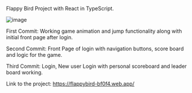 Flappy Bird Project with React in TypeScript.

![image](https://user-images.githubusercontent.com/94879785/147726895-9b08869f-5770-46ce-b56a-4d42cb88dc83.png)


First Commit: Working game animation and jump functionality along with initial front page after login.

Second Commit: Front Page of login with navigation buttons, score board and logic for the game.

Third Commit: Login, New user Login with personal scoreboard and leader board working.


Link to the project: https://flappybird-bf0f4.web.app/

